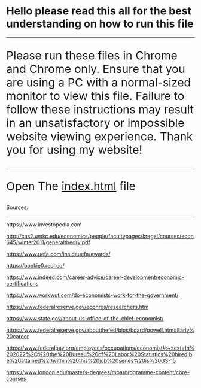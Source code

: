 <html>
<body>
<h1>Hello please read this all for the best understanding on how to run this file</h1>
<hr/>
<p style="font-size:30px;">Please run these files in Chrome and Chrome only. Ensure that you are using a PC with a normal-sized monitor to view this file. Failure to follow these instructions may result in an unsatisfactory or impossible website viewing experience. Thank you for using my website!</p>

<hr/>
<p style="font-size:30px;">Open The <a href="index.html">index.html</a> file</p>
<p>Sources:</p>
<hr/>

<p>
https://www.investopedia.com

http://cas2.umkc.edu/economics/people/facultypages/kregel/courses/econ645/winter2011/generaltheory.pdf

https://www.uefa.com/insideuefa/awards/

https://bookie0.repl.co/

https://www.indeed.com/career-advice/career-development/economic-certifications

https://www.workwut.com/do-economists-work-for-the-government/

https://www.federalreserve.gov/econres/researchers.htm

https://www.state.gov/about-us-office-of-the-chief-economist/

https://www.federalreserve.gov/aboutthefed/bios/board/powell.htm#Early%20career

https://www.federalpay.org/employees/occupations/economist#:~:text=In%202022%2C%20the%20Bureau%20of%20Labor%20Statistics%20hired,be%20attained%20within%20this%20job%20series%20is%20GS-15

https://www.london.edu/masters-degrees/mba/programme-content/core-courses
</p>